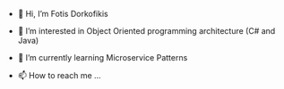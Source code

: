 - 👋 Hi, I’m Fotis Dorkofikis
- 🚀 I’m interested in Object Oriented programming architecture (C# and Java)
- 🌱 I’m currently learning Microservice Patterns

- 📫 How to reach me ...

<!---
fdorkofikis/fdorkofikis is a ✨ special ✨ repository because its `README.md` (this file) appears on your GitHub profile.
You can click the Preview link to take a look at your changes.
--->
